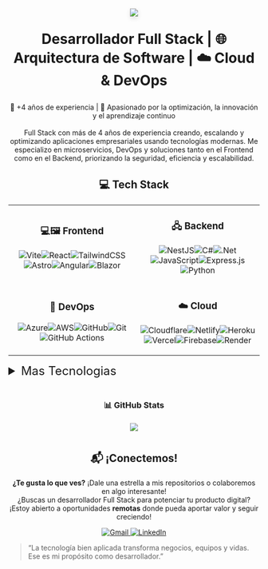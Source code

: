 
<div align="center">
<h1 align="center" style="border:none;padding-bottom:0;margin-bottom:0;" >
  <img  src ="https://github.com/user-attachments/assets/6334acf7-b8cf-4ce9-8ce4-41ce98255da5" style="box-shadow: 0 4px 10px rgba(0, 0, 0, 0.1);" />

  **Desarrollador Full Stack** | 🌐 **Arquitectura de Software** | ☁️ **Cloud & DevOps**
  </h1 >
  <p  align="center" style="border:none;padding-bottom:0;margin-bottom:0" >
  💼 +4 años de experiencia | 🧠 Apasionado por la optimización, la innovación y el aprendizaje continuo</p>

<br>
Full Stack con más de 4 años de experiencia creando, escalando y optimizando aplicaciones empresariales usando tecnologías modernas. Me especializo en microservicios, DevOps y soluciones tanto en el Frontend como en el Backend, priorizando la seguridad, eficiencia y escalabilidad.

</div>

<div align="center">
<h2 style="border:none;padding-bottom:0;margin-bottom:20px">💻 Tech Stack</h2>
<table border="0">
<tr>
<td align="center" width="400px">

<h3 style="border:none;padding-bottom:0;margin-bottom:20px">💻🖼️ Frontend</h3>

![Vite](https://img.shields.io/badge/vite-%23646CFF.svg?style=for-the-badge&logo=vite&logoColor=white)![React](https://img.shields.io/badge/react-%2320232a.svg?style=for-the-badge&logo=react&logoColor=%2361DAFB)![TailwindCSS](https://img.shields.io/badge/tailwindcss-%2338B2AC.svg?style=for-the-badge&logo=tailwind-css&logoColor=white)![Astro](https://img.shields.io/badge/astro-%232C2052.svg?style=for-the-badge&logo=astro&logoColor=white)![Angular](https://img.shields.io/badge/angular-%23DD0031.svg?style=for-the-badge&logo=angular&logoColor=white)![Blazor](https://img.shields.io/badge/blazor-%235C2D91.svg?style=for-the-badge&logo=blazor&logoColor=white)
</td>
<td align="center" width="400px">


<h3 style="border:none;padding-bottom:0;margin-bottom:20px">🖧 Backend</h3></h3>

![NestJS](https://img.shields.io/badge/nestjs-%23E0234E.svg?style=for-the-badge&logo=nestjs&logoColor=white)![C#](https://img.shields.io/badge/c%23-%23239120.svg?style=for-the-badge&logo=csharp&logoColor=white)![.Net](https://img.shields.io/badge/.NET-5C2D91?style=for-the-badge&logo=.net&logoColor=white)
![JavaScript](https://img.shields.io/badge/javascript-%23323330.svg?style=for-the-badge&logo=javascript&logoColor=%23F7DF1E)![Express.js](https://img.shields.io/badge/express.js-%23404d59.svg?style=for-the-badge&logo=express&logoColor=%2361DAFB)![Python](https://img.shields.io/badge/python-3670A0?style=for-the-badge&logo=python&logoColor=ffdd54)
</td>
</tr>

<tr>

<td align="center" width="400px">
<h3 style="border:none;padding-bottom:0;margin-bottom:20px">🔄 DevOps</h3>

![Azure](https://img.shields.io/badge/azure-%230072C6.svg?style=for-the-badge&logo=microsoftazure&logoColor=white)![AWS](https://img.shields.io/badge/AWS-%23FF9900.svg?style=for-the-badge&logo=amazon-aws&logoColor=white)![GitHub](https://img.shields.io/badge/github-%23121011.svg?style=for-the-badge&logo=github&logoColor=white)![Git](https://img.shields.io/badge/git-%23F05033.svg?style=for-the-badge&logo=git&logoColor=white)![GitHub Actions](https://img.shields.io/badge/github%20actions-%232671E5.svg?style=for-the-badge&logo=githubactions&logoColor=white)
</td>
<td align="center" width="400px">
<h3 style="border:none;padding-bottom:0;margin-bottom:20px">☁️ Cloud</h3>

![Cloudflare](https://img.shields.io/badge/Cloudflare-F38020?style=for-the-badge&logo=Cloudflare&logoColor=white)![Netlify](https://img.shields.io/badge/netlify-%23000000.svg?style=for-the-badge&logo=netlify&logoColor=#00C7B7)![Heroku](https://img.shields.io/badge/heroku-%23430098.svg?style=for-the-badge&logo=heroku&logoColor=white)![Vercel](https://img.shields.io/badge/vercel-%23000000.svg?style=for-the-badge&logo=vercel&logoColor=white)![Firebase](https://img.shields.io/badge/firebase-%23039BE5.svg?style=for-the-badge&logo=firebase)![Render](https://img.shields.io/badge/Render-%46E3B7.svg?style=for-the-badge&logo=render&logoColor=white)
</td>
</tr>
</table>

</div>

  <details>
  <summary style="font-size:24px;margin-bottom:20px">Mas Tecnologias</summary>
  <details style="margin-top:20px">
  <summary>🖥️ Frontend</summary>
  <p>

  ![CSS3](https://img.shields.io/badge/css3-%231572B6.svg?style=for-the-badge&logo=css3&logoColor=white)![HTML5](https://img.shields.io/badge/html5-%23E34F26.svg?style=for-the-badge&logo=html5&logoColor=white)![Bootstrap](https://img.shields.io/badge/bootstrap-%238511FA.svg?style=for-the-badge&logo=bootstrap&logoColor=white)![jQuery](https://img.shields.io/badge/jquery-%230769AD.svg?style=for-the-badge&logo=jquery&logoColor=white)![React](https://img.shields.io/badge/react-%2320232a.svg?style=for-the-badge&logo=react&logoColor=%2361DAFB)![React Query](https://img.shields.io/badge/-React%20Query-FF4154?style=for-the-badge&logo=react%20query&logoColor=white)![React Router](https://img.shields.io/badge/React_Router-CA4245?style=for-the-badge&logo=react-router&logoColor=white)![Redux](https://img.shields.io/badge/redux-%23593d88.svg?style=for-the-badge&logo=redux&logoColor=white)![RxJS](https://img.shields.io/badge/rxjs-%23B7178C.svg?style=for-the-badge&logo=reactivex&logoColor=white)![SASS](https://img.shields.io/badge/SASS-hotpink.svg?style=for-the-badge&logo=SASS&logoColor=white)
</p>
</details>
<details>
  <summary>🖧 Backend</summary>
  <p>

  ![Fastify](https://img.shields.io/badge/fastify-%23000000.svg?style=for-the-badge&logo=fastify&logoColor=white)![Socket.io](https://img.shields.io/badge/Socket.io-black?style=for-the-badge&logo=socket.io&badgeColor=010101)![Prisma](https://img.shields.io/badge/Prisma-3982CE?style=for-the-badge&logo=Prisma&logoColor=white)![JWT](https://img.shields.io/badge/JWT-black?style=for-the-badge&logo=JSON%20web%20tokens)![TypeScript](https://img.shields.io/badge/typescript-%23007ACC.svg?style=for-the-badge&logo=typescript&logoColor=white)
![NPM](https://img.shields.io/badge/NPM-%23CB3837.svg?style=for-the-badge&logo=npm&logoColor=white)
![Deno JS](https://img.shields.io/badge/deno%20js-000000?style=for-the-badge&logo=deno&logoColor=white) 
![NodeJS](https://img.shields.io/badge/node.js-6DA55F?style=for-the-badge&logo=node.js&logoColor=white) 
  </p>
</details>
<details>
  <summary>Testing</summary>
  <p>

  ![Insomnia](https://img.shields.io/badge/Insomnia-black?style=for-the-badge&logo=insomnia&logoColor=5849BE)![Swagger](https://img.shields.io/badge/-Swagger-%23Clojure?style=for-the-badge&logo=swagger&logoColor=white)![Postman](https://img.shields.io/badge/Postman-FF6C37?style=for-the-badge&logo=postman&logoColor=white)  
</p>
</details>

<details>
  <summary>Databases</summary>
  <p>

  ![AmazonDynamoDB](https://img.shields.io/badge/Amazon%20DynamoDB-4053D6?style=for-the-badge&logo=Amazon%20DynamoDB&logoColor=white)![ApacheCassandra](https://img.shields.io/badge/cassandra-%231287B1.svg?style=for-the-badge&logo=apache-cassandra&logoColor=white)![Firebase](https://img.shields.io/badge/firebase-a08021?style=for-the-badge&logo=firebase&logoColor=ffcd34)![MariaDB](https://img.shields.io/badge/MariaDB-003545?style=for-the-badge&logo=mariadb&logoColor=white)![MicrosoftSQLServer](https://img.shields.io/badge/Microsoft%20SQL%20Server-CC2927?style=for-the-badge&logo=microsoft%20sql%20server&logoColor=white)![MongoDB](https://img.shields.io/badge/MongoDB-%234ea94b.svg?style=for-the-badge&logo=mongodb&logoColor=white)![MySQL](https://img.shields.io/badge/mysql-4479A1.svg?style=for-the-badge&logo=mysql&logoColor=white)![Postgres](https://img.shields.io/badge/postgres-%23316192.svg?style=for-the-badge&logo=postgresql&logoColor=white)![Redis](https://img.shields.io/badge/redis-%23DD0031.svg?style=for-the-badge&logo=redis&logoColor=white)![SQLite](https://img.shields.io/badge/sqlite-%2307405e.svg?style=for-the-badge&logo=sqlite&logoColor=white)  
</p>
</details>
</details>

<div align="center">
  
<h3 style="border:none;padding-bottom:0;margin-bottom:20px">📊 GitHub Stats</h3>

![](https://nirzak-streak-stats.vercel.app/?user=llovo-code&theme=dark&hide_border=false)

</div>

<div align="center" style="margin-top: 40px;">
  <h2 style="border:none;padding-bottom:0;margin-bottom:20px;">📬 ¡Conectemos!</h2>
  <p style="font-size: 16px;">

  **¿Te gusta lo que ves?** ¡Dale una estrella a mis repositorios o colaboremos en algo interesante!
  <br/>
  ¿Buscas un desarrollador Full Stack para potenciar tu producto digital? 
  <br/>
  ¡Estoy abierto a oportunidades <strong>remotas</strong> donde pueda aportar valor y seguir creciendo!
  </p>
  <p>
    <a href="mailto:lewinjoselovo@gmail.com">
      <img src="https://img.shields.io/badge/Email-D14836?style=for-the-badge&logo=gmail&logoColor=white" alt="Gmail"/>
    </a>
    <a href="https://www.linkedin.com/in/lewin-lovo" target="_blank">
      <img src="https://img.shields.io/badge/LinkedIn-0077B5?style=for-the-badge&logo=linkedin&logoColor=white" alt="LinkedIn"/>
    </a>
  </p>
</div>

> “La tecnología bien aplicada transforma negocios, equipos y vidas. Ese es mi propósito como desarrollador.”
